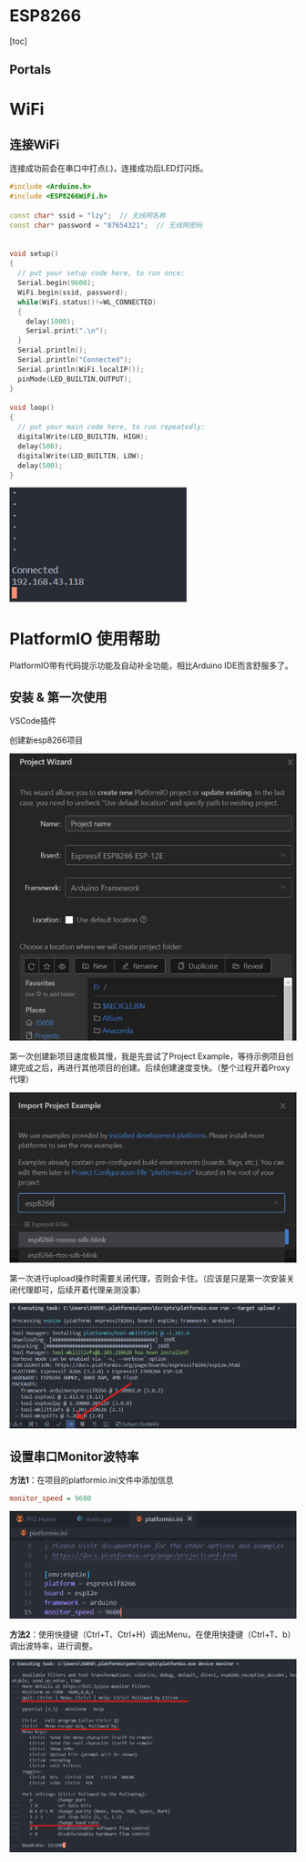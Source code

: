 # ESP8266

[toc]

## Portals



# WiFi

## 连接WiFi

[](https://www.bilibili.com/video/BV1n441127eC)

连接成功前会在串口中打点(.)，连接成功后LED灯闪烁。

```cpp
#include <Arduino.h>
#include <ESP8266WiFi.h>

const char* ssid = "lzy";  // 无线网名称
const char* password = "87654321";  // 无线网密码


void setup() 
{
  // put your setup code here, to run once:
  Serial.begin(9600);
  WiFi.begin(ssid, password);
  while(WiFi.status()!=WL_CONNECTED)
  {
    delay(1000);
    Serial.print(".\n");
  }
  Serial.println();
  Serial.println("Connected");
  Serial.println(WiFi.localIP());
  pinMode(LED_BUILTIN,OUTPUT);
}

void loop() 
{
  // put your main code here, to run repeatedly:
  digitalWrite(LED_BUILTIN, HIGH);
  delay(500);
  digitalWrite(LED_BUILTIN, LOW);
  delay(500);  
}
```

![](Pics/WiFi/wifi001.png)


# PlatformIO 使用帮助

PlatformIO带有代码提示功能及自动补全功能，相比Arduino IDE而言舒服多了。

## 安装 & 第一次使用

VSCode插件

创建新esp8266项目

![](Pics/PlatformIO/platformIO001.png) 

第一次创建新项目速度极其慢，我是先尝试了Project Example，等待示例项目创建完成之后，再进行其他项目的创建。后续创建速度变快。（整个过程开着Proxy代理）

![](Pics/PlatformIO/platformIO002.png)

第一次进行upload操作时需要关闭代理，否则会卡住。（应该是只是第一次安装关闭代理即可，后续开着代理亲测没事）

![](Pics/PlatformIO/platformIO003.png)


## 设置串口Monitor波特率

**方法1**：在项目的platformio.ini文件中添加信息

```ini
monitor_speed = 9600
```

![](Pics/PlatformIO/platformIO004.png)

**方法2**：使用快捷键（Ctrl+T、Ctrl+H）调出Menu，在使用快捷键（Ctrl+T、b）调出波特率，进行调整。

![](Pics/PlatformIO/platformIO005.png)

